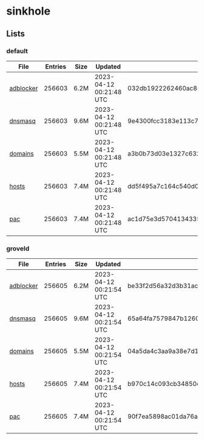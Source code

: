 # sinkhole

## Lists

### default

|File|Entries|Size|Updated|Hash|
|-|-|-|-|-|
|[adblocker](https://raw.githubusercontent.com/groveld/sinkhole/lists/default/adblocker.txt)|256603|6.2M|2023-04-12 00:21:48 UTC|032db1922262460ac86f904d181b0b2b1943d132f066bd1e731bc0bc26bc9c0b|
|[dnsmasq](https://raw.githubusercontent.com/groveld/sinkhole/lists/default/dnsmasq.txt)|256603|9.6M|2023-04-12 00:21:48 UTC|9e4300fcc3183e113c7f810d9e299cf545c9eee05b96788e48bf0782c3aaae04|
|[domains](https://raw.githubusercontent.com/groveld/sinkhole/lists/default/domains.txt)|256603|5.5M|2023-04-12 00:21:48 UTC|a3b0b73d03e1327c632c858ef5cbbe8327488ada513730f0bf9c01820719a6d8|
|[hosts](https://raw.githubusercontent.com/groveld/sinkhole/lists/default/hosts.txt)|256603|7.4M|2023-04-12 00:21:48 UTC|dd5f495a7c164c540d01512f8389a9ddf52599c85a99d71c801f02a87cdd5af5|
|[pac](https://raw.githubusercontent.com/groveld/sinkhole/lists/default/pac.txt)|256603|7.4M|2023-04-12 00:21:48 UTC|ac1d75e3d5704134335158eb3e0b807df849b3ca93a2829fef7e306e268ffe9c|

### groveld

|File|Entries|Size|Updated|Hash|
|-|-|-|-|-|
|[adblocker](https://raw.githubusercontent.com/groveld/sinkhole/lists/groveld/adblocker.txt)|256605|6.2M|2023-04-12 00:21:54 UTC|be33f2d56a32d3b31ac057ad0651664f4e1e70a3f64e0182a7892f1a1421d115|
|[dnsmasq](https://raw.githubusercontent.com/groveld/sinkhole/lists/groveld/dnsmasq.txt)|256605|9.6M|2023-04-12 00:21:54 UTC|65a64fa7579847b12609fb10a9767828abccd68881a7ddc593b4000689848f18|
|[domains](https://raw.githubusercontent.com/groveld/sinkhole/lists/groveld/domains.txt)|256605|5.5M|2023-04-12 00:21:54 UTC|04a5da4c3aa9a38e7d15f99b646d375927083cd4cc71c6a00176a5e557cd41b2|
|[hosts](https://raw.githubusercontent.com/groveld/sinkhole/lists/groveld/hosts.txt)|256605|7.4M|2023-04-12 00:21:54 UTC|b970c14c093cb34850db44a800c8d6c6a421610f4cf64fd1cbe99d3a4fe0123b|
|[pac](https://raw.githubusercontent.com/groveld/sinkhole/lists/groveld/pac.txt)|256605|7.4M|2023-04-12 00:21:54 UTC|90f7ea5898ac01da76a59179a9136e94087491030532ca713579ac510b159a71|
